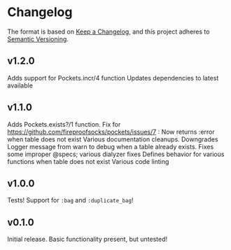 # Changelog

The format is based on [Keep a Changelog](https://keepachangelog.com/en/1.0.0/),
and this project adheres to [Semantic Versioning](https://semver.org/spec/v2.0.0.html).

## v1.2.0

Adds support for Pockets.incr/4 function
Updates dependencies to latest available

## v1.1.0

Adds Pockets.exists?/1 function.
Fix for <https://github.com/fireproofsocks/pockets/issues/7> : Now returns :error when table does not exist
Various documentation cleanups.
Downgrades Logger message from warn to debug when a table already exists.
Fixes some improper @specs; various dialyzer fixes
Defines behavior for various functions when table does not exist
Various code linting

## v1.0.0

Tests! Support for `:bag` and `:duplicate_bag`!

## v0.1.0

Initial release. Basic functionality present, but untested!
